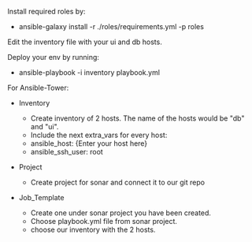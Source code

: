 Install required roles by:

   -  ansible-galaxy install -r ./roles/requirements.yml -p roles
 
Edit the inventory file with your ui and db hosts. 

Deploy your env by running:

   - ansible-playbook -i inventory playbook.yml


For Ansible-Tower:

 -  Inventory

    - Create inventory of 2 hosts. The name of the hosts would be "db" and "ui".
    - Include the next extra_vars for every host:
	 -  ansible_host: {Enter your host here}
	 -  ansible_ssh_user: root 

 - Project

    - Create project for sonar and connect it to our git repo


 - Job_Template

    - Create one under sonar project you have been created.
    - Choose playbook.yml file from sonar project.
    - choose our inventory with the 2 hosts.
